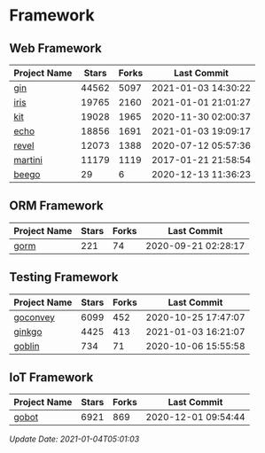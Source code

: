 # Framework

## Web Framework
| Project Name | Stars | Forks | Last Commit |
| ------------ | ----- | ----- | ----------- |
| [gin](https://github.com/gin-gonic/gin) | 44562 | 5097 | 2021-01-03 14:30:22 |
| [iris](https://github.com/kataras/iris) | 19765 | 2160 | 2021-01-01 21:01:27 |
| [kit](https://github.com/go-kit/kit) | 19028 | 1965 | 2020-11-30 02:00:37 |
| [echo](https://github.com/labstack/echo) | 18856 | 1691 | 2021-01-03 19:09:17 |
| [revel](https://github.com/revel/revel) | 12073 | 1388 | 2020-07-12 05:57:36 |
| [martini](https://github.com/go-martini/martini) | 11179 | 1119 | 2017-01-21 21:58:54 |
| [beego](https://github.com/astaxie/beego) | 29 | 6 | 2020-12-13 11:36:23 |

## ORM Framework
| Project Name | Stars | Forks | Last Commit |
| ------------ | ----- | ----- | ----------- |
| [gorm](https://github.com/jinzhu/gorm) | 221 | 74 | 2020-09-21 02:28:17 |

## Testing Framework
| Project Name | Stars | Forks | Last Commit |
| ------------ | ----- | ----- | ----------- |
| [goconvey](https://github.com/smartystreets/goconvey) | 6099 | 452 | 2020-10-25 17:47:07 |
| [ginkgo](https://github.com/onsi/ginkgo) | 4425 | 413 | 2021-01-03 16:21:07 |
| [goblin](https://github.com/franela/goblin) | 734 | 71 | 2020-10-06 15:55:58 |

## IoT Framework
| Project Name | Stars | Forks | Last Commit |
| ------------ | ----- | ----- | ----------- |
| [gobot](https://github.com/hybridgroup/gobot) | 6921 | 869 | 2020-12-01 09:54:44 |

*Update Date: 2021-01-04T05:01:03*